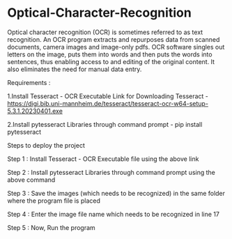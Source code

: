 # Optical-Character-Recognition

Optical character recognition (OCR) is sometimes referred to as text recognition. An OCR program extracts and repurposes data from scanned documents, camera images and image-only pdfs. OCR software singles out letters on the image, puts them into words and then puts the words into sentences, thus enabling access to and editing of the original content. It also eliminates the need for manual data entry.

Requirements :

1.Install Tesseract - OCR Executable
Link for Downloading Tesseract - https://digi.bib.uni-mannheim.de/tesseract/tesseract-ocr-w64-setup-5.3.1.20230401.exe

2.Install pytesseract Libraries through command prompt -  pip install pytesseract

Steps to deploy the project

Step 1 : Install Tesseract - OCR Executable file using the above link

Step 2 : Install pytesseract Libraries through command prompt using the above command

Step 3 : Save the images (which needs to be recognized) in the same folder where the program file is placed

Step 4 : Enter the image file name which needs to be recognized in line 17

Step 5 : Now, Run the program

